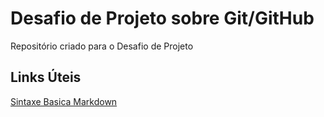 # Desafio de Projeto sobre Git/GitHub
Repositório criado para o Desafio de Projeto

## Links Úteis
[Sintaxe Basica Markdown](https://www.markdownguide.org/basic-syntax/)
